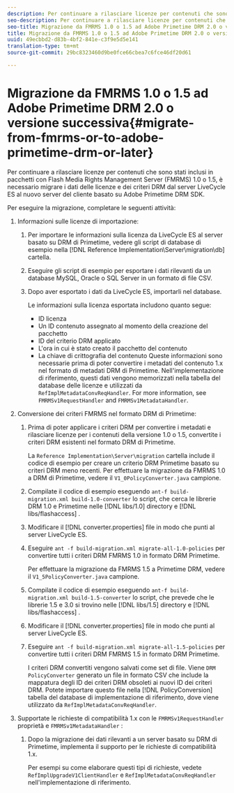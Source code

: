 ```yaml
---
description: Per continuare a rilasciare licenze per contenuti che sono stati inclusi in pacchetti con Flash Media Rights Management Server (FMRMS) 1.0 o 1.5, è necessario migrare i dati delle licenze e dei criteri DRM dal server LiveCycle ES al nuovo server del cliente basato su Adobe Primetime DRM SDK.
seo-description: Per continuare a rilasciare licenze per contenuti che sono stati inclusi in pacchetti con Flash Media Rights Management Server (FMRMS) 1.0 o 1.5, è necessario migrare i dati delle licenze e dei criteri DRM dal server LiveCycle ES al nuovo server del cliente basato su Adobe Primetime DRM SDK.
seo-title: Migrazione da FMRMS 1.0 o 1.5 ad Adobe Primetime DRM 2.0 o versione successiva
title: Migrazione da FMRMS 1.0 o 1.5 ad Adobe Primetime DRM 2.0 o versione successiva
uuid: 49ecbbd2-d83b-4bf2-841e-c3f9e5d5e141
translation-type: tm+mt
source-git-commit: 29bc8323460d9be0fce66cbea7c6fce46df20d61

---
```



# Migrazione da FMRMS 1.0 o 1.5 ad Adobe Primetime DRM 2.0 o versione successiva{#migrate-from-fmrms-or-to-adobe-primetime-drm-or-later}

Per continuare a rilasciare licenze per contenuti che sono stati inclusi in pacchetti con Flash Media Rights Management Server (FMRMS) 1.0 o 1.5, è necessario migrare i dati delle licenze e dei criteri DRM dal server LiveCycle ES al nuovo server del cliente basato su Adobe Primetime DRM SDK.

Per eseguire la migrazione, completare le seguenti attività:

1. Informazioni sulle licenze di importazione:

   1. Per importare le informazioni sulla licenza da LiveCycle ES al server basato su DRM di Primetime, vedere gli script di database di esempio nella [!DNL Reference Implementation\Server\migration\db] cartella.
   1. Eseguire gli script di esempio per esportare i dati rilevanti da un database MySQL, Oracle o SQL Server in un formato di file CSV.
   1. Dopo aver esportato i dati da LiveCycle ES, importarli nel database.

      Le informazioni sulla licenza esportata includono quanto segue:

      * ID licenza
      * Un ID contenuto assegnato al momento della creazione del pacchetto
      * ID del criterio DRM applicato
      * L&#39;ora in cui è stato creato il pacchetto del contenuto
      * La chiave di crittografia del contenuto
      Queste informazioni sono necessarie prima di poter convertire i metadati del contenuto 1.x nel formato di metadati DRM di Primetime. Nell&#39;implementazione di riferimento, questi dati vengono memorizzati nella tabella del database delle licenze e utilizzati da `RefImplMetadataConvReqHandler`. For more information, see `FMRMSv1RequestHandler` and `FMRMSv1MetadataHandler`.


1. Conversione dei criteri FMRMS nel formato DRM di Primetime:

   1. Prima di poter applicare i criteri DRM per convertire i metadati e rilasciare licenze per i contenuti della versione 1.0 o 1.5, convertite i criteri DRM esistenti nel formato DRM di Primetime.

      La `Reference Implementation\Server\migration` cartella include il codice di esempio per creare un criterio DRM Primetime basato su criteri DRM meno recenti. Per effettuare la migrazione da FMRMS 1.0 a DRM di Primetime, vedere il `V1_0PolicyConverter.java` campione.
   1. Compilate il codice di esempio eseguendo `ant-f build-migration.xml build-1.0-converter` lo script, che cerca le librerie DRM 1.0 e Primetime nelle [!DNL libs/1.0] directory e [!DNL libs/flashaccess] .

   1. Modificare il [!DNL converter.properties] file in modo che punti al server LiveCycle ES.
   1. Eseguire `ant -f build-migration.xml migrate-all-1.0-policies` per convertire tutti i criteri DRM FMRMS 1.0 in formato DRM Primetime.

      Per effettuare la migrazione da FMRMS 1.5 a Primetime DRM, vedere il `V1_5PolicyConverter.java` campione.

   1. Compilate il codice di esempio eseguendo `ant-f build-migration.xml build-1.5-converter` lo script, che prevede che le librerie 1.5 e 3.0 si trovino nelle [!DNL libs/1.5] directory e [!DNL libs/flashaccess] .

   1. Modificare il [!DNL converter.properties] file in modo che punti al server LiveCycle ES.
   1. Eseguire `ant -f build-migration.xml migrate-all-1.5-policies` per convertire tutti i criteri DRM FMRMS 1.5 in formato DRM Primetime.

      I criteri DRM convertiti vengono salvati come set di file. Viene `DRM PolicyConverter` generato un file in formato CSV che include la mappatura degli ID dei criteri DRM obsoleti ai nuovi ID dei criteri DRM. Potete importare questo file nella [!DNL PolicyConversion] tabella del database di implementazione di riferimento, dove viene utilizzato da `RefImplMetadataConvReqHandler`.

1. Supportate le richieste di compatibilità 1.x con le `FMRMSv1RequestHandler` proprietà e `FMRMSv1MetadataHandler` :

   1. Dopo la migrazione dei dati rilevanti a un server basato su DRM di Primetime, implementa il supporto per le richieste di compatibilità 1.x.

      Per esempi su come elaborare questi tipi di richieste, vedete `RefImplUpgradeV1ClientHandler` e `RefImplMetadataConvReqHandler` nell&#39;implementazione di riferimento.

